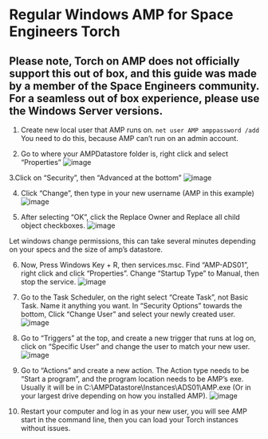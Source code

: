 # Regular Windows AMP for Space Engineers Torch
## Please note, Torch on AMP does not officially support this out of box, and this guide was made by a member of the Space Engineers community. For a seamless out of box experience, please use the Windows Server versions.

1. Create new local user that AMP runs on. `net user AMP amppassword /add`<br>
You need to do this, because AMP can’t run on an admin account.

2. Go to where your AMPDatastore folder is, right click and select “Properties”
![image](https://github.com/user-attachments/assets/5f0552e3-c0d2-4d6c-946f-b1b093bad2dd)

3.Click on “Security”, then “Advanced at the bottom”
![image](https://github.com/user-attachments/assets/dad435cb-e6d9-4b70-af8f-149cf559e244)

4. Click “Change”, then type in your new username (AMP in this example)
![image](https://github.com/user-attachments/assets/cb315015-e42e-41c6-9121-1f0d478ffad6)

5. After selecting “OK”, click the Replace Owner and Replace all child object checkboxes.
![image](https://github.com/user-attachments/assets/e30e4e14-0533-4e5a-a06c-df1362d6f242)

Let windows change permissions, this can take several minutes depending on your specs and the size of amp’s datastore.

6. Now, Press Windows Key + R, then services.msc. Find “AMP-ADS01”, right click and click “Properties”. Change “Startup Type” to Manual, then stop the service.
![image](https://github.com/user-attachments/assets/9f5a8fcf-1ff0-4b16-8e75-74ff2b6f6e96)

7. Go to the Task Scheduler, on the right select “Create Task”, not Basic Task. Name it anything you want. In “Security Options” towards the bottom, Click “Change User” and select your newly created user.
![image](https://github.com/user-attachments/assets/41fed4ac-21cd-4836-8d0f-0303cc2e6a7e)

8. Go to “Triggers” at the top, and create a new trigger that runs at log on, click on “Specific User” and change the user to match your new user.
![image](https://github.com/user-attachments/assets/1c5f1242-f2b6-4cc1-a564-8355c0d5829f)

9. Go to “Actions” and create a new action. The Action type needs to be “Start a program”, and the program location needs to be AMP’s exe. Usually it will be in C:\AMPDatastore\Instances\ADS01\AMP.exe (Or in your largest drive depending on how you installed AMP).
![image](https://github.com/user-attachments/assets/784bc088-8736-4b1f-8216-3e56cdf7e6e1)

10. Restart your computer and log in as your new user, you will see AMP start in the command line, then you can load your Torch instances without issues.
